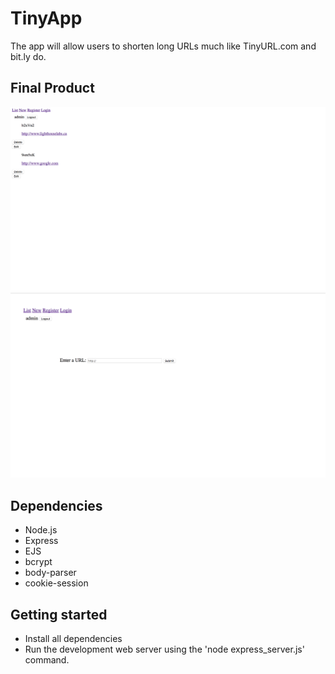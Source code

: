 # TinyApp
The app will allow users to shorten long URLs much like TinyURL.com and bit.ly do.


## Final Product

!["Screenshot of URLs page"](https://github.com/tomsecret/TinyApp/blob/master/docs/urls-page.png)
!["Screenshot of new URL page"](https://github.com/tomsecret/TinyApp/blob/master/docs/newURL-page.png)



## Dependencies

- Node.js
- Express
- EJS
- bcrypt
- body-parser
- cookie-session

## Getting started

- Install all dependencies
- Run the development web server using the 'node express_server.js' command.